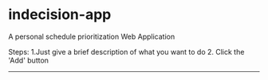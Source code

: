# indecision-app
A personal schedule prioritization Web Application

Steps:
1.Just give a brief description of what you want to do
2. Click the 'Add' button 

*** 
